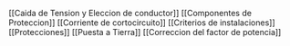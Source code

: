 [[Caida de Tension y Eleccion de conductor]]
[[Componentes de Proteccion]]
[[Corriente de cortocircuito]]
[[Criterios de instalaciones]]
[[Protecciones]]
[[Puesta a Tierra]]
[[Correccion del factor de potencia]]
